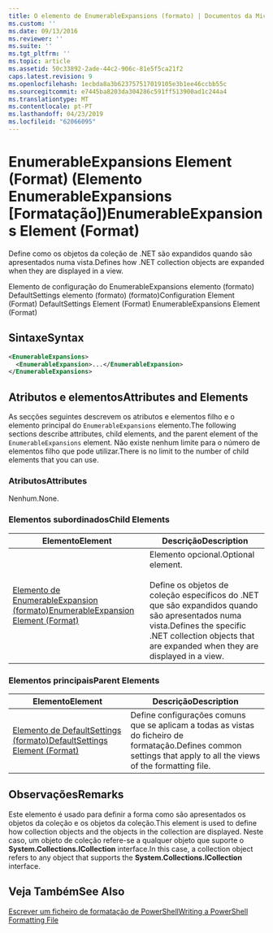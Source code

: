```yaml
---
title: O elemento de EnumerableExpansions (formato) | Documentos da Microsoft
ms.custom: ''
ms.date: 09/13/2016
ms.reviewer: ''
ms.suite: ''
ms.tgt_pltfrm: ''
ms.topic: article
ms.assetid: 50c33892-2ade-44c2-906c-81e5f5ca21f2
caps.latest.revision: 9
ms.openlocfilehash: 1ecbda8a3b623757517019105e3b1ee46ccbb55c
ms.sourcegitcommit: e7445ba8203da304286c591ff513900ad1c244a4
ms.translationtype: MT
ms.contentlocale: pt-PT
ms.lasthandoff: 04/23/2019
ms.locfileid: "62066095"
---
```

# <a name="enumerableexpansions-element-format"></a><span data-ttu-id="0a0c5-102">EnumerableExpansions Element (Format) (Elemento EnumerableExpansions [Formatação])</span><span class="sxs-lookup"><span data-stu-id="0a0c5-102">EnumerableExpansions Element (Format)</span></span>

<span data-ttu-id="0a0c5-103">Define como os objetos da coleção de .NET são expandidos quando são apresentados numa vista.</span><span class="sxs-lookup"><span data-stu-id="0a0c5-103">Defines how .NET collection objects are expanded when they are displayed in a view.</span></span>

<span data-ttu-id="0a0c5-104">Elemento de configuração do EnumerableExpansions elemento (formato) DefaultSettings elemento (formato) (formato)</span><span class="sxs-lookup"><span data-stu-id="0a0c5-104">Configuration Element (Format) DefaultSettings Element (Format) EnumerableExpansions Element (Format)</span></span>

## <a name="syntax"></a><span data-ttu-id="0a0c5-105">Sintaxe</span><span class="sxs-lookup"><span data-stu-id="0a0c5-105">Syntax</span></span>

```xml
<EnumerableExpansions>
  <EnumerableExpansion>...</EnumerableExpansion>
</EnumerableExpansions>
```

## <a name="attributes-and-elements"></a><span data-ttu-id="0a0c5-106">Atributos e elementos</span><span class="sxs-lookup"><span data-stu-id="0a0c5-106">Attributes and Elements</span></span>

<span data-ttu-id="0a0c5-107">As secções seguintes descrevem os atributos e elementos filho e o elemento principal do `EnumerableExpansions` elemento.</span><span class="sxs-lookup"><span data-stu-id="0a0c5-107">The following sections describe attributes, child elements, and the parent element of the `EnumerableExpansions` element.</span></span> <span data-ttu-id="0a0c5-108">Não existe nenhum limite para o número de elementos filho que pode utilizar.</span><span class="sxs-lookup"><span data-stu-id="0a0c5-108">There is no limit to the number of child elements that you can use.</span></span>

### <a name="attributes"></a><span data-ttu-id="0a0c5-109">Atributos</span><span class="sxs-lookup"><span data-stu-id="0a0c5-109">Attributes</span></span>

<span data-ttu-id="0a0c5-110">Nenhum.</span><span class="sxs-lookup"><span data-stu-id="0a0c5-110">None.</span></span>

### <a name="child-elements"></a><span data-ttu-id="0a0c5-111">Elementos subordinados</span><span class="sxs-lookup"><span data-stu-id="0a0c5-111">Child Elements</span></span>

|<span data-ttu-id="0a0c5-112">Elemento</span><span class="sxs-lookup"><span data-stu-id="0a0c5-112">Element</span></span>|<span data-ttu-id="0a0c5-113">Descrição</span><span class="sxs-lookup"><span data-stu-id="0a0c5-113">Description</span></span>|
|-------------|-----------------|
|[<span data-ttu-id="0a0c5-114">Elemento de EnumerableExpansion (formato)</span><span class="sxs-lookup"><span data-stu-id="0a0c5-114">EnumerableExpansion Element (Format)</span></span>](./enumerableexpansion-element-format.md)|<span data-ttu-id="0a0c5-115">Elemento opcional.</span><span class="sxs-lookup"><span data-stu-id="0a0c5-115">Optional element.</span></span><br /><br /> <span data-ttu-id="0a0c5-116">Define os objetos de coleção específicos do .NET que são expandidos quando são apresentados numa vista.</span><span class="sxs-lookup"><span data-stu-id="0a0c5-116">Defines the specific .NET collection objects that are expanded when they are displayed in a view.</span></span>|

### <a name="parent-elements"></a><span data-ttu-id="0a0c5-117">Elementos principais</span><span class="sxs-lookup"><span data-stu-id="0a0c5-117">Parent Elements</span></span>

|<span data-ttu-id="0a0c5-118">Elemento</span><span class="sxs-lookup"><span data-stu-id="0a0c5-118">Element</span></span>|<span data-ttu-id="0a0c5-119">Descrição</span><span class="sxs-lookup"><span data-stu-id="0a0c5-119">Description</span></span>|
|-------------|-----------------|
|[<span data-ttu-id="0a0c5-120">Elemento de DefaultSettings (formato)</span><span class="sxs-lookup"><span data-stu-id="0a0c5-120">DefaultSettings Element (Format)</span></span>](./defaultsettings-element-format.md)|<span data-ttu-id="0a0c5-121">Define configurações comuns que se aplicam a todas as vistas do ficheiro de formatação.</span><span class="sxs-lookup"><span data-stu-id="0a0c5-121">Defines common settings that apply to all the views of the formatting file.</span></span>|

## <a name="remarks"></a><span data-ttu-id="0a0c5-122">Observações</span><span class="sxs-lookup"><span data-stu-id="0a0c5-122">Remarks</span></span>

<span data-ttu-id="0a0c5-123">Este elemento é usado para definir a forma como são apresentados os objetos da coleção e os objetos da coleção.</span><span class="sxs-lookup"><span data-stu-id="0a0c5-123">This element is used to define how collection objects and the objects in the collection are displayed.</span></span> <span data-ttu-id="0a0c5-124">Neste caso, um objeto de coleção refere-se a qualquer objeto que suporte o **System.Collections.ICollection** interface.</span><span class="sxs-lookup"><span data-stu-id="0a0c5-124">In this case, a collection object refers to any object that supports the  **System.Collections.ICollection** interface.</span></span>

## <a name="see-also"></a><span data-ttu-id="0a0c5-125">Veja Também</span><span class="sxs-lookup"><span data-stu-id="0a0c5-125">See Also</span></span>

[<span data-ttu-id="0a0c5-126">Escrever um ficheiro de formatação de PowerShell</span><span class="sxs-lookup"><span data-stu-id="0a0c5-126">Writing a PowerShell Formatting File</span></span>](./writing-a-powershell-formatting-file.md)

